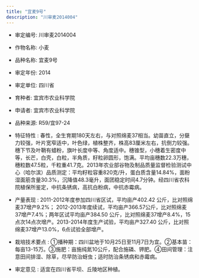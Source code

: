 ```yaml
---
title: "宜麦9号"
description: "川审麦2014004"
---
```

* 审定编号:  川审麦2014004

*  作物名称:  小麦

*  品种名称:  宜麦9号

*  审定年份:  2014

*  审定单位:  四川省

* 育种者:  宜宾市农业科学院

*  申请者:  宜宾市农业科学院

*  品种来源:  R59/宜97-24

*  特征特性 : 
春性，全生育期180天左右，与对照绵麦37相当。幼苗直立，分蘖力较强，叶片宽窄适中，叶色绿，植株整齐，株高83厘米左右，抗倒力较强。穗下节及叶鞘有蜡粉，旗叶长度中等、角度适中。穗锥型，小穗着生密度中等，长芒，白壳，白粒，半角质，籽粒卵圆形，饱满。平均亩穗数22.3万穗，穗粒数47.5粒，千粒重41.7克。2013年农业部谷物及制品质量监督检验测试中心（哈尔滨）品质测定：平均籽粒容重820克/升，蛋白质含量14.84%，面粉湿面筋含量30.3%，沉降值48.3毫升，面团稳定时间4.7分钟。经四川省农科院植保所鉴定，中抗条锈病，高抗白粉病，中抗赤霉病。
 
*  产量表现 : 
2011-2012年度参加四川省区试，平均亩产402.42 公斤，比对照绵麦37增产9.2%； 2012-2013年度续试，平均亩产366.57公斤，比对照绵麦37增产7.4%；两年区试平均亩产384.50 公斤，比对照绵麦37增产8.4%，15点次14点次增产。2013-2014年度生产试验，平均亩产327.40 公斤，比对照绵麦37增产13.0%，6点试验全部增产。

*  栽培技术要点 : 
①播种期：四川盆地于10月25日至11月7日为宜。②基本苗：每亩13-15万。③施肥：亩施纯氮10公斤，配合施磷、钾肥。④田间管理：注意田间排湿、除草，尽早防治蚜虫；适时防治条锈病和赤霉病。

*  审定意见 : 
适宜在四川省平坝、丘陵地区种植。
